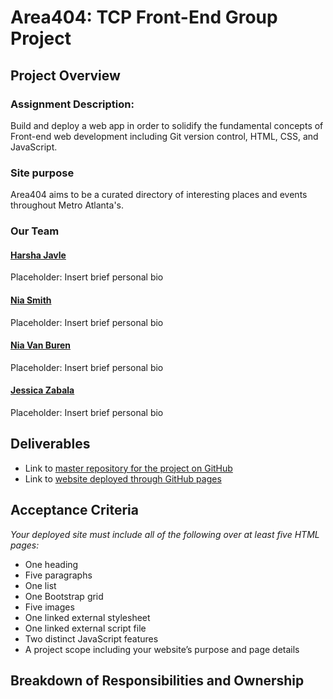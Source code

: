 
# Area404: TCP Front-End Group Project  

## Project Overview

### Assignment Description:
Build and deploy a web app in order to solidify the fundamental concepts of Front-end web development including Git version control, HTML, CSS, and JavaScript.

### Site purpose
Area404 aims to be a curated directory of interesting places and events throughout Metro Atlanta's.

### Our Team
#### [Harsha Javle](https://github.com/hjavle)
Placeholder: Insert brief personal bio

#### [Nia Smith](https://github.com/niasmith)
Placeholder: Insert brief personal bio

#### [Nia Van Buren](https://github.com/nvansturgill)
Placeholder: Insert brief personal bio

#### [Jessica Zabala](https://github.com/jesszabala23)
Placeholder: Insert brief personal bio


## Deliverables
  - Link to [master repository for the project on GitHub](https://github.com/jesszabala23/Area404)
  - Link to [website deployed through GitHub pages](https://jesszabala23.github.io/Area404/)

## Acceptance Criteria
*Your deployed site must include all of the following over at least five HTML pages:*
  - One heading
  - Five paragraphs
  - One list
  - One Bootstrap grid
  - Five images
  - One linked external stylesheet
  - One linked external script file
  - Two distinct JavaScript features
  - A project scope including your website’s purpose and page details

## Breakdown of Responsibilities and Ownership
